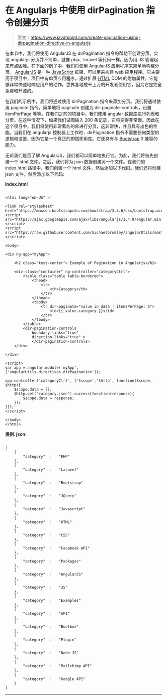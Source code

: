# 在 Angularjs 中使用 dirPagination 指令创建分页

> 原文：<https://www.javatpoint.com/create-pagination-using-dirpagination-directive-in-angularjs>

在本节中，我们将使用 AngularJS 在 dirPagination 指令的帮助下创建分页。实现 angularjs 分页并不简单，就像 php、laravel 等代码一样。因为用 JS 管理起来有点困难。在下面的例子中，我们将使用 AngularJS 应用程序来简单地构建分页。 [AngularJS](https://www.javatpoint.com/angularjs-tutorial) 是一种 [JavaScript](https://www.javatpoint.com/javascript-tutorial) 框架，可以用来构建 web 应用程序。它主要用于项目中，项目中有单页应用程序。通过扩展 [HTML](https://www.javatpoint.com/html-tutorial) DOM 的附加属性，它能够非常快速地响应用户的动作。世界各地成千上万的开发者使用它，因为它是完全免费和开源的。

在我们的示例中，我们将通过使用 dirPagination 指令来添加分页。我们将通过使用 paginate 指令，简单地将 paginate 创建为 dir-paginate-controls，设置 itemPerPage 等等。在我们之前的项目中，我们使用 angular 数据库进行列表和分页。在这种情况下，如果我们试图输入 200 条记录，它将变得非常慢。因此在这个项目中，我们将使用非常著名的库进行分页，这非常快，并且具有出色的性能。当我们在 angularjs 控制器上工作时，dirPagination 指令不需要任何类型的逻辑和设置，因为它是一个真正的即插即用库。它还具有与 [Bootstrap](https://www.javatpoint.com/bootstrap-tutorial) 3 兼容的能力。

无论我们是否了解 AngularJS，我们都可以简单地执行它。为此，我们将首先创建一个 html 文件。之后，我们将为 json 数据创建另一个文件。在我们的 index.html 路径中，我们创建一个 html 文件，然后添加以下代码。我们还将创建 json 文件，然后添加以下代码:

**index.html**

```

<html lang="en-US" >

<link rel="stylesheet" href="https://maxcdn.bootstrapcdn.com/bootstrap/3.3.6/css/bootstrap.min.css">
<script src="https://ajax.googleapis.com/ajax/libs/angularjs/1.4.9/angular.min.js"> </script>
<script src="https://raw.githubusercontent.com/michaelbromley/angularUtils/master/src/directives/pagination/dirPagination.js"> </script>

<body>

<div ng-app="myApp">

	<h2 class="text-center"> Example of Pagination in Angularjs</h2>

    <div class="container" ng-controller="categoryCtrl">
		<table class="table table-bordered">
		    <thead>
				<tr>
					<th>Category</th>
				</tr>
		    </thead>
			<tbody>
				<tr dir-paginate="value in data | itemsPerPage: 5">
					<td>{{ value.category }}</td>
				</tr>
			</tbody>
		</table>
		<dir-pagination-controls 
			boundary-links="true" 
			direction-links="true" >
			</dir-pagination-controls>
	</div>

</div>

<script>
var app = angular.module('myApp',['angularUtils.directives.dirPagination']);

app.controller('categoryCtrl', ['$scope','$http', function($scope, $http){
    $scope.data = [];
    $http.get("category.json").success(function(response){ 
        $scope.data = response;
    });
}]);
</script>

</body>
</html>

```

**类别. json:**

```

[
	{
		"category"	: 	"PHP"
	},
	{
		"category"	: 	"Laravel"
	},
	{
		"category"	: 	"Bootstrap"
	},
	{
		"category"	: 	"JQuery"
	},
	{
		"category"	: 	"Javascript"
	},
	{
		"category"	: 	"HTML"
	},
	{
		"category"	: 	"CSS"
	},
	{
		"category"	: 	"Facebook API"
	},
	{
		"category"	: 	"Packages"
	},
	{
		"category"	: 	"AngularJS"
	},
	{
		"category"	: 	"JS"
	},
	{
		"category"	: 	"Examples"
	},
	{
		"category"	: 	"API"
	},
	{
		"category"	: 	"Bootbox"
	},
	{
		"category"	: 	"Plugin"
	},
	{
		"category"	: 	"Node JS"
	},
	{
		"category"	: 	"Mailchimp API"
	},
	{
		"category"	: 	"Google API"
	}
]

```

* * *